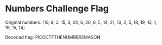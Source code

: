 # Numbers Challenge Flag

Original numbers: [16, 9, 3, 15, 3, 20, 6, 20, 8, 5, 14, 21, 13, 2, 5, 18, 19, 13, 1, 19, 15, 14]

Decoded flag: PICOCTFTHENUMBERSMASON
